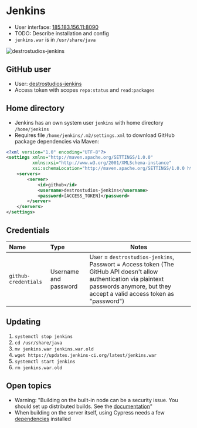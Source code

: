 # Jenkins
- User interface: [185.183.156.11:8090](http://185.183.156.11:8090/)
- TODO: Describe installation and config
- `jenkins.war` is in `/usr/share/java`

![destrostudios-jenkins](/images/destrostudios_jenkins.png)

## GitHub user
- User: [destrostudios-jenkins](https://github.com/destrostudios-jenkins)
- Access token with scopes `repo:status` and `read:packages`

## Home directory
- Jenkins has an own system user `jenkins` with home directory `/home/jenkins`
- Requires file `/home/jenkins/.m2/settings.xml` to download GitHub package dependencies via Maven:
```xml
<?xml version="1.0" encoding="UTF-8"?>
<settings xmlns="http://maven.apache.org/SETTINGS/1.0.0"
          xmlns:xsi="http://www.w3.org/2001/XMLSchema-instance"
          xsi:schemaLocation="http://maven.apache.org/SETTINGS/1.0.0 https://maven.apache.org/xsd/settings-1.0.0.xsd">
    <servers>
        <server>
            <id>github</id>
            <username>destrostudios-jenkins</username>
            <password>[ACCESS_TOKEN]</password>
        </server>
    </servers>
</settings>
```

## Credentials
| Name                  | Type                  | Notes                                                                                                                                                                                    |
|:----------------------|:----------------------|------------------------------------------------------------------------------------------------------------------------------------------------------------------------------------------|
| `github-credentials`  | Username and password | User = `destrostudios-jenkins`, Passwort = Access token (The GitHub API doesn't allow authentication via plaintext passwords anymore, but they accept a valid access token as "password") |

## Updating
1. `systemctl stop jenkins`
2. `cd /usr/share/java`
3. `mv jenkins.war jenkins.war.old`
4. `wget https://updates.jenkins-ci.org/latest/jenkins.war`
5. `systemctl start jenkins`
6. `rm jenkins.war.old`

## Open topics
- Warning: "Building on the built-in node can be a security issue. You should set up distributed builds. See the [documentation](https://www.jenkins.io/doc/book/security/controller-isolation/)"
- When building on the server itself, using Cypress needs a few [dependencies](https://docs.cypress.io/guides/continuous-integration/introduction#UbuntuDebian) installed
